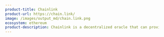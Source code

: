 ```yaml
---
product-title: Chainlink
product-url: https://chain.link/
image: /images/output_md/chain.link.png
ecosystem: ethereum
product-description: Chainlink is a decentralized oracle that can provide external data to smart contracts
---
```

